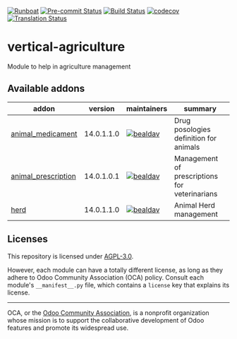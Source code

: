 
[![Runboat](https://img.shields.io/badge/runboat-Try%20me-875A7B.png)](https://runboat.odoo-community.org/builds?repo=OCA/vertical-agriculture&target_branch=14.0)
[![Pre-commit Status](https://github.com/OCA/vertical-agriculture/actions/workflows/pre-commit.yml/badge.svg?branch=14.0)](https://github.com/OCA/vertical-agriculture/actions/workflows/pre-commit.yml?query=branch%3A14.0)
[![Build Status](https://github.com/OCA/vertical-agriculture/actions/workflows/test.yml/badge.svg?branch=14.0)](https://github.com/OCA/vertical-agriculture/actions/workflows/test.yml?query=branch%3A14.0)
[![codecov](https://codecov.io/gh/OCA/vertical-agriculture/branch/14.0/graph/badge.svg)](https://codecov.io/gh/OCA/vertical-agriculture)
[![Translation Status](https://translation.odoo-community.org/widgets/vertical-agriculture-14-0/-/svg-badge.svg)](https://translation.odoo-community.org/engage/vertical-agriculture-14-0/?utm_source=widget)

<!-- /!\ do not modify above this line -->

# vertical-agriculture

Module to help in agriculture management

<!-- /!\ do not modify below this line -->

<!-- prettier-ignore-start -->

[//]: # (addons)

Available addons
----------------
addon | version | maintainers | summary
--- | --- | --- | ---
[animal_medicament](animal_medicament/) | 14.0.1.1.0 | [![bealdav](https://github.com/bealdav.png?size=30px)](https://github.com/bealdav) | Drug posologies definition for animals
[animal_prescription](animal_prescription/) | 14.0.1.0.1 | [![bealdav](https://github.com/bealdav.png?size=30px)](https://github.com/bealdav) | Management of prescriptions for veterinarians
[herd](herd/) | 14.0.1.1.0 | [![bealdav](https://github.com/bealdav.png?size=30px)](https://github.com/bealdav) | Animal Herd management

[//]: # (end addons)

<!-- prettier-ignore-end -->

## Licenses

This repository is licensed under [AGPL-3.0](LICENSE).

However, each module can have a totally different license, as long as they adhere to Odoo Community Association (OCA)
policy. Consult each module's `__manifest__.py` file, which contains a `license` key
that explains its license.

----
OCA, or the [Odoo Community Association](http://odoo-community.org/), is a nonprofit
organization whose mission is to support the collaborative development of Odoo features
and promote its widespread use.
